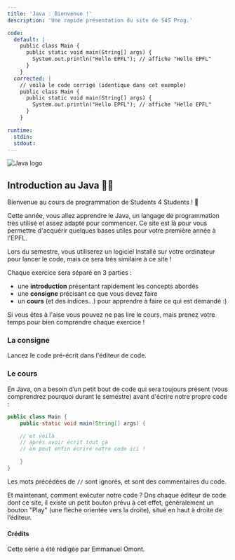 ```yaml
---
title: 'Java : Bienvenue !'
description: 'Une rapide présentation du site de S4S Prog.'

code:
  default: |
    public class Main {
      public static void main(String[] args) {
        System.out.println("Hello EPFL"); // affiche "Hello EPFL"
      }
    }
  corrected: |
    // voilà le code corrigé (identique dans cet exemple)
    public class Main {
      public static void main(String[] args) {
        System.out.println("Hello EPFL"); // affiche "Hello EPFL"
      }
    }

runtime:
  stdin:
  stdout:
---
```


![Java logo](https://kinsta.com/wp-content/uploads/2023/01/Java-logo.png)

## Introduction au Java 👨‍💻

Bienvenue au cours de programmation de Students 4 Students ! 🎉

Cette année, vous allez apprendre le Java, un langage de programmation très utilisé et assez adapté pour commencer. Ce site est là pour vous permettre d'acquérir quelques bases utiles pour votre première année à l'EPFL.

Lors du semestre, vous utiliserez un logiciel installé sur votre ordinateur pour lancer le code, mais ce sera très similaire à ce site !

Chaque exercice sera séparé en 3 parties :

- une **introduction** présentant rapidement les concepts abordés
- une **consigne** précisant ce que vous devez faire
- un **cours** (et des indices...) pour apprendre à faire ce qui est demandé :)

Si vous êtes à l'aise vous pouvez ne pas lire le cours, mais prenez votre temps pour bien comprendre chaque exercice !

### La consigne

Lancez le code pré-écrit dans l'éditeur de code.

### Le cours

En Java, on a besoin d’un petit bout de code qui sera toujours présent (vous comprendrez pourquoi durant le semestre) avant d'écrire notre propre code :

```java
public class Main {
	public static void main(String[] args) {

    // et voilà
    // après avoir écrit tout ça
    // on peut enfin écrire notre code ici !

	}
}
```

Les mots précédées de `//` sont ignorés, et sont des commentaires du code.

Et maintenant, comment exécuter notre code ? Dns chaque éditeur de code dont ce site, il existe un petit bouton prévu à cet effet, généralement un bouton "Play" (une flèche orientée vers la droite), situé en haut à droite de l’éditeur.

#### Crédits

Cette série a été rédigée par Emmanuel Omont.
